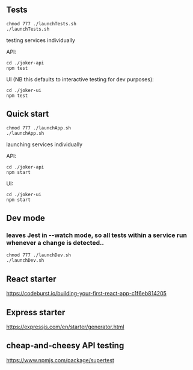 ## Tests

```
chmod 777 ./launchTests.sh
./launchTests.sh
```

testing services individually

API:
```
cd ./joker-api
npm test
```

UI (NB this defaults to interactive testing for dev purposes):
```
cd ./joker-ui
npm test
```

## Quick start

```
chmod 777 ./launchApp.sh
./launchApp.sh
```

launching services individually

API:
```
cd ./joker-api
npm start
```

UI:
```
cd ./joker-ui
npm start
```

## Dev mode
### leaves Jest in --watch mode, so all tests within a service run whenever a change is detected..

```
chmod 777 ./launchDev.sh
./launchDev.sh
```

## React starter
https://codeburst.io/building-your-first-react-app-c1f6eb814205

## Express starter
https://expressjs.com/en/starter/generator.html

## cheap-and-cheesy API testing
https://www.npmjs.com/package/supertest
